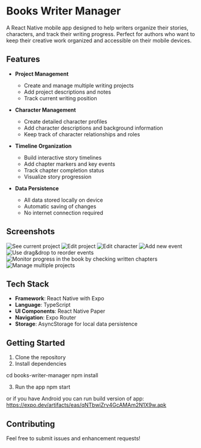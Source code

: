 # Books Writer Manager

A React Native mobile app designed to help writers organize their stories, characters, and track their writing progress. Perfect for authors who want to keep their creative work organized and accessible on their mobile devices.

## Features

- **Project Management**

  - Create and manage multiple writing projects
  - Add project descriptions and notes
  - Track current writing position

- **Character Management**

  - Create detailed character profiles
  - Add character descriptions and background information
  - Keep track of character relationships and roles

- **Timeline Organization**

  - Build interactive story timelines
  - Add chapter markers and key events
  - Track chapter completion status
  - Visualize story progression

- **Data Persistence**
  - All data stored locally on device
  - Automatic saving of changes
  - No internet connection required

## Screenshots

![See current project](./assets/screenshots/current-project.jpg)
![Edit project](./assets/screenshots/edit-project.jpg)
![Edit character](./assets/screenshots/character-details.jpg)
![Add new event](./assets/screenshots/add-event.jpg)
![Use drag&drop to reorder events](./assets/screenshots/timeline-drag-and-drop.jpg)
![Monitor progress in the book by checking written chapters](./assets/screenshots/project-details-timeline-checked.jpg)
![Manage multiple projects](./assets/screenshots/projects-list.jpg)

## Tech Stack

- **Framework**: React Native with Expo
- **Language**: TypeScript
- **UI Components**: React Native Paper
- **Navigation**: Expo Router
- **Storage**: AsyncStorage for local data persistence

## Getting Started

1. Clone the repository
2. Install dependencies

cd books-writer-manager
npm install

3. Run the app
   npm start

or if you have Android you can run build version of app:
https://expo.dev/artifacts/eas/qNTbwiZrv4GcAMAm2N1X9w.apk

## Contributing

Feel free to submit issues and enhancement requests!
